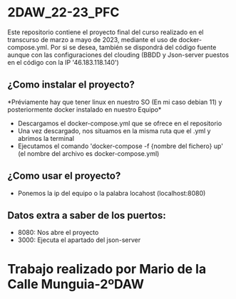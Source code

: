 # 2DAW_22-23_PFC
Este repositorio contiene el proyecto final del curso realizado en el transcurso de marzo a mayo de 2023, mediante el uso de docker-compose.yml. Por si se desea, también se dispondrá del código fuente aunque con las configuraciones del clouding (BBDD y Json-server puestos en el código con la IP '46.183.118.140')
<h2>¿Como instalar el proyecto?</h2>
<p>*Préviamente hay que tener linux en nuestro SO (En mi caso debian 11) y posteriormente docker instalado en nuestro Equipo*</p>
<ul>
  <li>Descargamos el docker-compose.yml que se ofrece en el repositorio</li>
  <li>Una vez descargado, nos situamos en la misma ruta que el .yml y abrimos la terminal</li>
  <li>Ejecutamos el comando 'docker-compose -f {nombre del fichero} up' (el nombre del archivo es docker-compose.yml)</li>
</ul>
<h2>¿Como usar el proyecto?</h2>
<ul>
  <li>Ponemos la ip del equipo o la palabra locahost (localhost:8080)</li>
</ul>
<h2>Datos extra a saber de los puertos:</h2>
<ul>
  <li>8080: Nos abre el proyecto</li>
  <li>3000: Ejecuta el apartado del json-server</li>
</ul>
<h1>Trabajo realizado por Mario de la Calle Munguia-2ºDAW</h1>
